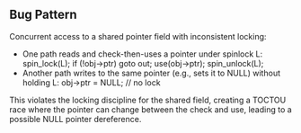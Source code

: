 ## Bug Pattern

Concurrent access to a shared pointer field with inconsistent locking:
- One path reads and check-then-uses a pointer under spinlock L:
  spin_lock(L);
  if (!obj->ptr) goto out;
  use(obj->ptr);
  spin_unlock(L);
- Another path writes to the same pointer (e.g., sets it to NULL) without holding L:
  obj->ptr = NULL;  // no lock

This violates the locking discipline for the shared field, creating a TOCTOU race where the pointer can change between the check and use, leading to a possible NULL pointer dereference.
